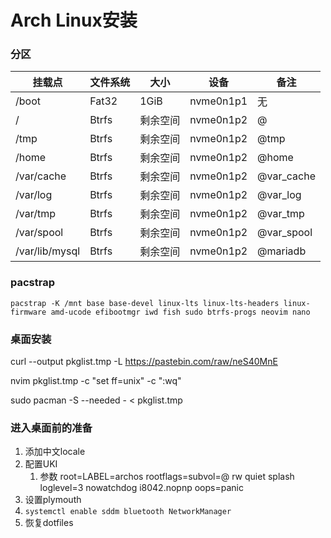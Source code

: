 # Arch Linux安装

### 分区

| 挂载点         | 文件系统 | 大小     | 设备      | 备注       |
| -------------- | -------- | -------- | --------- | ---------- |
| /boot          | Fat32    | 1GiB     | nvme0n1p1 | 无         |
| /              | Btrfs    | 剩余空间 | nvme0n1p2 | @          |
| /tmp           | Btrfs    | 剩余空间 | nvme0n1p2 | @tmp       |
| /home          | Btrfs    | 剩余空间 | nvme0n1p2 | @home      |
| /var/cache     | Btrfs    | 剩余空间 | nvme0n1p2 | @var_cache |
| /var/log       | Btrfs    | 剩余空间 | nvme0n1p2 | @var_log   |
| /var/tmp       | Btrfs    | 剩余空间 | nvme0n1p2 | @var_tmp   |
| /var/spool     | Btrfs    | 剩余空间 | nvme0n1p2 | @var_spool |
| /var/lib/mysql | Btrfs    | 剩余空间 | nvme0n1p2 | @mariadb   |

### pacstrap

```shell
pacstrap -K /mnt base base-devel linux-lts linux-lts-headers linux-firmware amd-ucode efibootmgr iwd fish sudo btrfs-progs neovim nano
```

### 桌面安装

curl --output pkglist.tmp -L https://pastebin.com/raw/neS40MnE

nvim pkglist.tmp -c "set ff=unix" -c ":wq"

sudo pacman -S --needed - < pkglist.tmp

### 进入桌面前的准备

1. 添加中文locale
2. 配置UKI
   1. 参数 root=LABEL=archos rootflags=subvol=@ rw quiet splash loglevel=3 nowatchdog i8042.nopnp oops=panic
3. 设置plymouth
4. `systemctl enable sddm bluetooth NetworkManager`
5. 恢复dotfiles
